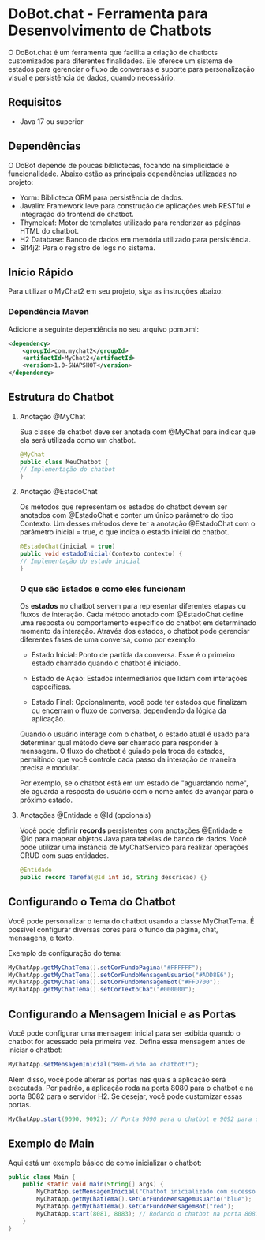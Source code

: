 # DoBot.chat - Ferramenta para Desenvolvimento de Chatbots
O DoBot.chat é um ferramenta que facilita a criação de chatbots customizados para diferentes finalidades. Ele oferece um sistema de estados para gerenciar o fluxo de conversas e suporte para personalização visual e persistência de dados, quando necessário.
## Requisitos
- Java 17 ou superior

## Dependências
O DoBot depende de poucas bibliotecas, focando na simplicidade e funcionalidade. Abaixo estão as principais dependências utilizadas no projeto:

- Yorm: Biblioteca ORM para persistência de dados.
- Javalin: Framework leve para construção de aplicações web RESTful e integração do frontend do chatbot.
- Thymeleaf: Motor de templates utilizado para renderizar as páginas HTML do chatbot.
- H2 Database: Banco de dados em memória utilizado para persistência.
- Slf4j2: Para o registro de logs no sistema.

## Início Rápido
Para utilizar o MyChat2 em seu projeto, siga as instruções abaixo:

### Dependência Maven
Adicione a seguinte dependência no seu arquivo pom.xml:
```xml
<dependency>
    <groupId>com.mychat2</groupId>
    <artifactId>MyChat2</artifactId>
    <version>1.0-SNAPSHOT</version>
</dependency>
```
## Estrutura do Chatbot
1. Anotação @MyChat

    Sua classe de chatbot deve ser anotada com @MyChat para indicar que ela será utilizada como um chatbot.
    ```java
    @MyChat
    public class MeuChatbot {
    // Implementação do chatbot
    }
    ```
2. Anotação @EstadoChat

    Os métodos que representam os estados do chatbot devem ser anotados com @EstadoChat e conter um único parâmetro do tipo Contexto. Um desses métodos deve ter a anotação @EstadoChat com o parâmetro inicial = true, o que indica o estado inicial do chatbot.
    ```java
    @EstadoChat(inicial = true)
    public void estadoInicial(Contexto contexto) {
    // Implementação do estado inicial
    }
    ```
    ### O que são Estados e como eles funcionam
    Os **estados** no chatbot servem para representar diferentes etapas ou fluxos de interação. Cada método anotado com @EstadoChat define uma resposta ou comportamento específico do chatbot em determinado momento da interação. Através dos estados, o chatbot pode gerenciar diferentes fases de uma conversa, como por exemplo:

   - Estado Inicial: Ponto de partida da conversa. Esse é o primeiro estado chamado quando o chatbot é iniciado.

   - Estado de Ação: Estados intermediários que lidam com interações específicas.

   - Estado Final: Opcionalmente, você pode ter estados que finalizam ou encerram o fluxo de conversa, dependendo da lógica da aplicação.

    Quando o usuário interage com o chatbot, o estado atual é usado para determinar qual método deve ser chamado para responder à mensagem. O fluxo do chatbot é guiado pela troca de estados, permitindo que você controle cada passo da interação de maneira precisa e modular.

    Por exemplo, se o chatbot está em um estado de "aguardando nome", ele aguarda a resposta do usuário com o nome antes de avançar para o próximo estado.


3. Anotações @Entidade e @Id (opcionais)

   Você pode definir **records** persistentes com anotações @Entidade e @Id para mapear objetos Java para tabelas de banco de dados. Você pode utilizar uma instância de MyChatServico para realizar operações CRUD com suas entidades.
    ```java
    @Entidade
    public record Tarefa(@Id int id, String descricao) {}
    ```
## Configurando o Tema do Chatbot
Você pode personalizar o tema do chatbot usando a classe MyChatTema. É possível configurar diversas cores para o fundo da página, chat, mensagens, e texto.

Exemplo de configuração do tema:
```java
MyChatApp.getMyChatTema().setCorFundoPagina("#FFFFFF");
MyChatApp.getMyChatTema().setCorFundoMensagemUsuario("#ADD8E6");
MyChatApp.getMyChatTema().setCorFundoMensagemBot("#FFD700");
MyChatApp.getMyChatTema().setCorTextoChat("#000000");
```
## Configurando a Mensagem Inicial e as Portas
Você pode configurar uma mensagem inicial para ser exibida quando o chatbot for acessado pela primeira vez. Defina essa mensagem antes de iniciar o chatbot:
```java
MyChatApp.setMensagemInicial("Bem-vindo ao chatbot!");
```
Além disso, você pode alterar as portas nas quais a aplicação será executada. Por padrão, a aplicação roda na porta 8080 para o chatbot e na porta 8082 para o servidor H2. Se desejar, você pode customizar essas portas.
```java
MyChatApp.start(9090, 9092); // Porta 9090 para o chatbot e 9092 para o H2
```
## Exemplo de Main
Aqui está um exemplo básico de como inicializar o chatbot:
```java
public class Main {
    public static void main(String[] args) {
        MyChatApp.setMensagemInicial("Chatbot inicializado com sucesso!");
        MyChatApp.getMyChatTema().setCorFundoMensagemUsuario("blue");
        MyChatApp.getMyChatTema().setCorFundoMensagemBot("red");
        MyChatApp.start(8081, 8083); // Rodando o chatbot na porta 8081 e o H2 na 8083
    }
}
```
